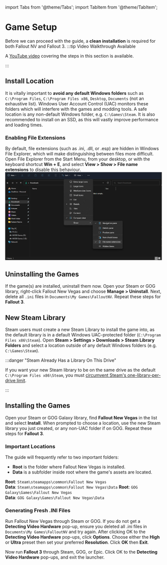 ﻿import Tabs from '@theme/Tabs';
import TabItem from '@theme/TabItem';

# Game Setup

Before we can proceed with the guide, a **clean installation** is required for both Fallout NV and Fallout 3.
:::tip Video Walkthrough Available

A [YouTube video](https://youtu.be/I7yfNSFVyx4) covering the steps in this section is available.

:::

## Install Location

It is vitally important to **avoid any default Windows folders** such as `C:\Program Files`, `C:\Program Files x86`,
`Desktop`, `Documents` (not an exhaustive list). Windows User Account Control (UAC) monitors these folders which
will interfere with the games and modding tools. A safe location is any non-default Windows folder, e.g. `C:\Games\Steam`.
It is also recommended to install on an SSD, as this will vastly improve performance and loading times.

### Enabling File Extensions

By default, file extensions (such as .ini, .dll, or .esp) are hidden in Windows File Explorer,
which will make distinguishing between files more difficult. Open File Explorer from the Start Menu,
from your desktop, or with the keyboard shortcut **Win + E**, and select
**View > Show > File name extensions** to disable this behaviour.
![Show file extensions in File Explorer](../static/img/show%20file%20extensions.webp)

## Uninstalling the Games

If the game(s) are installed, uninstall them now. Open your Steam or GOG library, right-click Fallout New Vegas and choose **Manage > Uninstall**.
Next, delete all `.ini` files in `Documents\My Games\FalloutNV`. Repeat these steps for **Fallout 3**.

## New Steam Library

Steam users must create a new Steam Library to install the game into, as the default library is in a default Windows UAC-protected folder
(`C:\Program Files x86\Steam`). Open **Steam > Settings > Downloads > Steam Library Folders** and select a location outside of any default
Windows folders (e.g. `C:\Games\Steam`).

:::danger "Steam Already Has a Library On This Drive"

If you want your new Steam library to be on the same drive as the default `C:\Program Files x86\Steam`, you must
[circumvent Steam's one-library-per-drive limit](https://github.com/LostDragonist/steam-library-setup-tool/wiki/Usage-Guide).

:::

## Installing the Games

Open your Steam or GOG Galaxy library, find **Fallout New Vegas** in the list and select **Install**.
When prompted to choose a location, use the new Steam library you just created, or any non-UAC folder if on GOG.
Repeat these steps for **Fallout 3**.

### Important Locations

The guide will frequently refer to two important folders:

- **Root** is the folder where Fallout New Vegas is installed.
- **Data** is a subfolder inside root where the game's assets are located.

<Tabs groupId="platforms">
<TabItem value="steam" label="Steam">
<b>Root</b>: <code>Steam\steamapps\common\Fallout New Vegas</code><br/>
<b>Data</b>: <code>Steam\steamapps\common\Fallout New Vegas\Data</code>
 </TabItem>
<TabItem value="gog" label="GOG">
<b>Root</b>: <code>GOG Galaxy\Games\Fallout New Vegas</code><br/>
<b>Data</b>: <code>GOG Galaxy\Games\Fallout New Vegas\Data</code>
</TabItem>
</Tabs>

### Generating Fresh .INI Files

Run Fallout New Vegas through Steam or GOG. If you do not get a **Detecting Video Hardware** pop-up, ensure you deleted all
.ini files in `Documents\My Games\FalloutNV` and try again. After clicking OK to the **Detecting Video Hardware** pop-ups,
click **Options**. Choose either the **High** or **Ultra** preset then set your preferred **Resolution**. Click **OK** then **Exit**.

Now run **Fallout 3** through Steam, GOG, or Epic. Click OK to the **Detecting Video Hardware** pop-ups, and exit the launcher.
